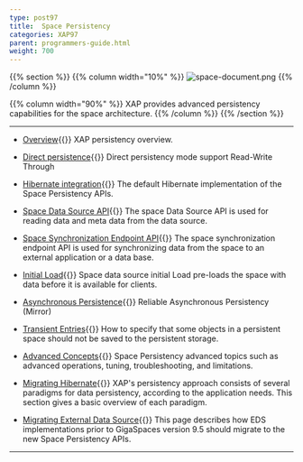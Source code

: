 ```yaml
---
type: post97
title:  Space Persistency
categories: XAP97
parent: programmers-guide.html
weight: 700
---
```




{{% section %}}
{{% column  width="10%" %}}
![space-document.png](/attachment_files/subject/persistence.png)
{{% /column %}}

{{% column width="90%" %}}
XAP provides advanced persistency capabilities for the space architecture.
{{% /column %}}
{{% /section %}}

<hr/>


- [Overview](./space-persistency.html){{<wbr>}}
XAP persistency overview.

- [Direct persistence](./direct-persistency.html){{<wbr>}}
Direct persistency mode support Read-Write Through

- [Hibernate integration](./hibernate-space-persistency.html){{<wbr>}}
The default Hibernate implementation of the Space Persistency APIs.

- [Space Data Source API](./space-data-source-api.html){{<wbr>}}
The space Data Source API is used for reading data and meta data from the data source.

- [Space Synchronization Endpoint API](./space-synchronization-endpoint-api.html){{<wbr>}}
The space synchronization endpoint API is used for synchronizing data from the space to an external application or a data base.

- [Initial Load](./space-persistency-initial-load.html){{<wbr>}}
Space data source initial Load pre-loads the space with data before it is available for clients.

- [Asynchronous Persistence](./asynchronous-persistency-with-the-mirror.html){{<wbr>}}
Reliable Asynchronous Persistency (Mirror)

- [Transient Entries](./transient-entries.html){{<wbr>}}
How to specify that some objects in a persistent space should not be saved to the persistent storage.

- [Advanced Concepts](./space-persistency-advanced-topics.html){{<wbr>}}
Space Persistency advanced topics such as advanced operations, tuning, troubleshooting, and limitations.

- [Migrating Hibernate](./persistency-migrating-hibernate.html){{<wbr>}}
XAP's persistency approach consists of several paradigms for data persistency, according to the application needs. This section gives a basic overview of each paradigm.

- [Migrating External Data Source](./migrating-from-external-data-source-api.html){{<wbr>}}
This page describes how EDS implementations prior to GigaSpaces version 9.5 should migrate to the new Space Persistency APIs.

<hr/>


